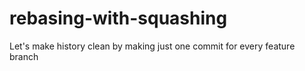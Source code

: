 # rebasing-with-squashing
Let's make history clean by making just one commit for every feature branch
